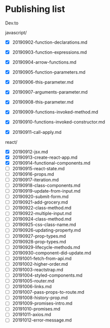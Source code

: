 # Publishing list

Dev.to

javascript/

- [x] 20190902-function-declarations.md
- [x] 20190903-function-expressions.md
- [x] 20190904-arrow-functions.md
- [x] 20190905-function-parameters.md
- [x] 20190906-this-parameter.md
- [x] 20190907-arguments-parameter.md
- [x] 20190908-this-parameter.md
- [x] 20190909-functions-invoked-method.md
- [x] 20190910-functions-invoked-constructor.md
- [x] 20190911-call-apply.md


react/

- [x] 20190912-jsx.md
- [x] 20190913-create-react-app.md
- [x] 20190914-functional-components.md
- [ ] 20190915-react-state.md
- [ ] 20190916-props.md
- [ ] 20190917-iteration.md
- [ ] 20190918-class-components.md
- [ ] 20190919-update-from-input.md
- [ ] 20190920-submit-form.md
- [ ] 20190921-add-grocery.md
- [ ] 20190922-class-method.md
- [ ] 20190922-multiple-input.md
- [ ] 20190924-class-method.md
- [ ] 20190925-css-class-name.md
- [ ] 20190926-updating-property.md
- [ ] 20190927-prop-types.md
- [ ] 20190928-prop-types.md
- [ ] 20190929-lifecycle-methods.md
- [ ] 20190930-component-did-update.md
- [ ] 20191001-fetch-from-api.md
- [ ] 20191002-higher-order.md
- [ ] 20191003-reactstrap.md
- [ ] 20191004-styled-components.md
- [ ] 20191005-router.md
- [ ] 20191006-links.md
- [ ] 20191007-pass-props-to-route.md
- [ ] 20191008-history-prop.md
- [ ] 20191009-promises-intro.md
- [ ] 20191010-promises.md
- [ ] 20191011-axios.md
- [ ] 20191012-error-message.md
